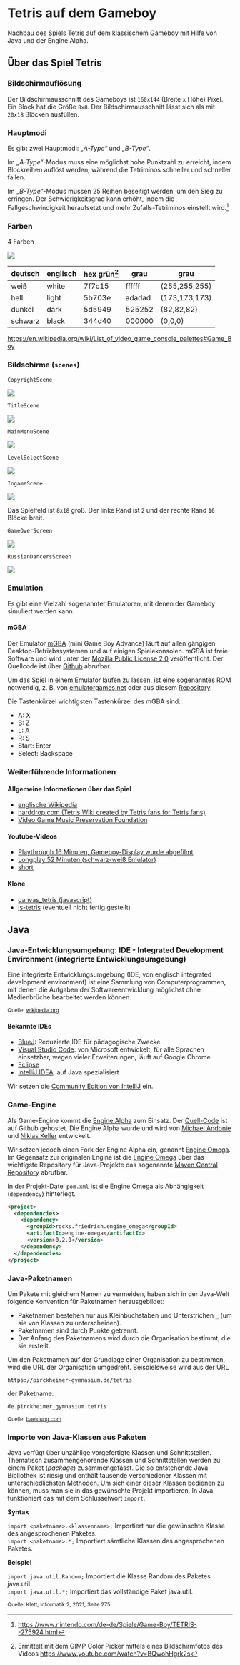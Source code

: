 # Tetris auf dem Gameboy

Nachbau des Spiels Tetris auf dem klassischem Gameboy mit Hilfe von Java und
der Engine Alpha.

## Über das Spiel Tetris

### Bildschirmauflösung

Der Bildschirmausschnitt des Gameboys ist `160x144` (Breite `x` Höhe)
Pixel. Ein Block hat die Größe `8x8`. Der Bildschirmausschnitt lässt
sich als mit `20x18` Blöcken ausfüllen.

### Hauptmodi

Es gibt zwei Hauptmodi: _„A-Type“_ und _„B-Type“_.

Im _„A-Type“_-Modus muss eine möglichst hohe Punktzahl zu erreicht, indem
Blockreihen auflöst werden, während die Tetriminos schneller und
schneller fallen.

Im _„B-Type“_-Modus müssen 25 Reihen beseitigt werden, um den Sieg
zu erringen. Der Schwierigkeitsgrad kann erhöht, indem
die Fallgeschwindigkeit heraufsetzt und mehr Zufalls-Tetriminos
einstellt wird.[^nintendo.com]

<!-- ### Drehung

- O-Tetrominos verändern ihr Aussehen nicht, wenn sie sich drehen.
- I-Tetrominos have two rotations, favoring the lower half when horizontal, and the right half when vertical.
  J, L, and T pieces have four rotations centered around the middle square of the three square edge.
  While S and Z pieces have four rotations, they always favor the bottom and right sides of their rotation space (hence the "right handed" aspect of this rotation system.)

[^strategywiki.org] https://strategywiki.org/wiki/Tetris/Rotation_systems
https://laroldsjubilantjunkyard.com/tutorial/tetris/ -->

### Farben

4 Farben

![](https://github.com/Josef-Friedrich/tetris-like-game/blob/main/misc/graphics/Colors.svg)

| deutsch | englisch | hex grün[^gimp-color-picker] | grau   | grau          |
| ------- | -------- | ---------------------------- | ------ | ------------- |
| weiß    | white    | 7f7c15                       | ffffff | (255,255,255) |
| hell    | light    | 5b703e                       | adadad | (173,173,173) |
| dunkel  | dark     | 5d5949                       | 525252 | (82,82,82)    |
| schwarz | black    | 344d40                       | 000000 | (0,0,0)       |

https://en.wikipedia.org/wiki/List_of_video_game_console_palettes#Game_Boy

### Bildschirme (`scenes`)

`CopyrightScene`

![](https://github.com/Josef-Friedrich/tetris-like-game/blob/main/misc/graphics/screenshots/CopyrightScreen.png)

`TitleScene`

![](https://github.com/Josef-Friedrich/tetris-like-game/blob/main/misc/graphics/screenshots/TitleScreen.png)

`MainMenuScene`

![](https://github.com/Josef-Friedrich/tetris-like-game/blob/main/misc/graphics/screenshots/MainMenuScreen.png)

`LevelSelectScene`

![](https://github.com/Josef-Friedrich/tetris-like-game/blob/main/misc/graphics/screenshots/LevelSelectScreen.png)

`IngameScene`

![](https://github.com/Josef-Friedrich/tetris-like-game/blob/main/misc/graphics/screenshots/IngameScreen.png)

Das Spielfeld ist `8x18` groß. Der linke Rand ist `2` und der rechte
Rand `10` Blöcke breit.

`GameOverScreen`

![](https://github.com/Josef-Friedrich/tetris-like-game/blob/main/misc/graphics/screenshots/GameOverScreen.png)

`RussianDancersScreen`

![](https://github.com/Josef-Friedrich/tetris-like-game/blob/main/misc/graphics/screenshots/RussianDancersScreen.gif)

### Emulation

Es gibt eine Vielzahl sogenannter Emulatoren, mit denen der Gameboy
simuliert werden kann.

#### mGBA

Der Emulator
[mGBA](https://mgba.io/downloads.html) (mini Game Boy Advance) läuft auf
allen gängigen Desktop-Betriebssystemen und auf einigen Spielekonsolen.
_mGBA_ ist freie Software und wird unter der [Mozilla Public License
2.0](https://github.com/mgba-emu/mgba/blob/master/LICENSE)
veröffentlicht. Der Quellcode ist über
[Github](https://github.com/mgba-emu/mgba) abrufbar.

Um das Spiel in einem Emulator laufen zu lassen, ist eine sogenanntes
ROM notwendig, z. B. von
[emulatorgames.net](https://www.emulatorgames.net/roms/gameboy/tetris-jue-v11/)
oder aus diesem
[Repository](https://github.com/Josef-Friedrich/tetris/raw/main/misc/Tetris-ROM.gb).

Die Tastenkürzel wichtigsten Tastenkürzel des mGBA sind:

- A: X
- B: Z
- L: A
- R: S
- Start: Enter
- Select: Backspace

### Weiterführende Informationen

#### Allgemeine Informationen über das Spiel

- [englische Wikipedia](<https://en.wikipedia.org/wiki/Tetris_(Game_Boy_video_game)>)
- [harddrop.com (Tetris Wiki created by Tetris fans for Tetris fans)](https://harddrop.com/wiki/Tetris_%28Game_Boy%29)
- [Video Game Music Preservation Foundation](<http://www.vgmpf.com/Wiki/index.php?title=Tetris_(GB)>)

#### Youtube-Videos

- [Playthrough 16 Minuten, Gameboy-Display wurde abgefilmt](https://www.youtube.com/watch?v=BQwohHgrk2s)
- [Longplay 52 Minuten (schwarz-weiß Emulator)](https://www.youtube.com/watch?v=VNbo1AGqKrI)
- [short](https://www.youtube.com/shorts/30vVpKAMu6g)

#### Klone

- [canvas_tetris (javascript)](https://github.com/andyp123/canvas_tetris)
- [js-tetris](https://github.com/az23/js-tetris) (eventuell nicht fertig gestellt)

## Java

### Java-Entwicklungsumgebung: IDE - Integrated Development Environment (integrierte Entwicklungsumgebung)

Eine integrierte Entwicklungsumgebung (IDE, von englisch integrated development environment) ist
eine Sammlung von Computerprogrammen, mit denen die Aufgaben der Softwareentwicklung
möglichst ohne Medienbrüche bearbeitet werden können.

<small>Quelle: [wikipedia.org](https://de.wikipedia.org/wiki/Integrierte_Entwicklungsumgebung)</small>

#### Bekannte IDEs

- [BlueJ](https://www.bluej.org/): Reduzierte IDE für pädagogische Zwecke
- [Visual Studio Code](https://code.visualstudio.com): von Microsoft entwickelt, für alle Sprachen einsetzbar, wegen vieler Erweiterungen, läuft auf Google Chrome
- [Eclipse](https://www.eclipse.org/downloads)
- [IntelliJ IDEA](https://www.jetbrains.com/de-de/idea): auf Java spezialisiert

Wir setzen die [Community Edition von IntelliJ](https://www.jetbrains.com/de-de/idea/download/other.html) ein.

### Game-Engine

Als Game-Engine kommt die [Engine Alpha](https://engine-alpha.org) zum Einsatz.
Der [Quell-Code](https://github.com/engine-alpha/engine-alpha) ist
auf Github gehostet. Die Engine Alpha wurde und wird von
[Michael Andonie](https://github.com/andonie)
und [Niklas Keller](https://github.com/kelunik) entwickelt.

Wir setzen jedoch einen Fork der Engine Alpha ein,
genannt [Engine Omega](https://github.com/Josef-Friedrich/engine-omega).
Im Gegensatz zur originalen Engine ist die
[Engine Omega](https://central.sonatype.com/artifact/rocks.friedrich.engine_omega/engine-omega)
über das wichtigste Repository für Java-Projekte das sogenannte
[Maven Central Repository](https://central.sonatype.com) abrufbar.

In der Projekt-Datei `pom.xml` ist die Engine Omega als
Abhängigkeit (`dependency`) hinterlegt.

```xml
<project>
  <dependencies>
    <dependency>
      <groupId>rocks.friedrich.engine_omega</groupId>
      <artifactId>engine-omega</artifactId>
      <version>0.2.0</version>
    </dependency>
  </dependencies>
</project>
```

### Java-Paketnamen

Um Pakete mit gleichem Namen zu vermeiden, haben sich in der Java-Welt folgende
Konvention für Paketnamen herausgebildet:

- Paketnamen bestehen nur aus Kleinbuchstaben und Unterstrichen `_` (um sie von Klassen zu unterscheiden).
- Paketnamen sind durch Punkte getrennt.
- Der Anfang des Paketnamens wird durch die Organisation bestimmt, die sie erstellt.

Um den Paketnamen auf der Grundlage einer Organisation zu bestimmen, wird die URL der Organisation umgedreht.
Beispielsweise wird aus der URL

    https://pirckheimer-gymnasium.de/tetris

der Paketname:

    de.pirckheimer_gymnasium.tetris

<small>Quelle: [baeldung.com](https://www.baeldung.com/java-packages#1-naming-conventions)</small>

### Importe von Java-Klassen aus Paketen

Java verfügt über unzählige vorgefertigte Klassen und Schnittstellen. Thematisch zusammengehörende Klassen und
Schnittstellen werden zu einem Paket (_package_) zusammengefasst. Die so entstehende Java-Bibliothek ist riesig und
enthält tausende verschiedener Klassen mit unterschiedlichsten Methoden. Um sich einer dieser Klassen bedienen
zu können, muss man sie in das gewünschte Projekt importieren. In Java funktioniert das mit dem Schlüsselwort
`import`.

**Syntax**

`import <paketname>.<klassenname>;` Importiert nur die gewünschte Klasse des angesprochenen Paketes.<br>
`import <paketname>.*;` Importiert sämtliche Klassen des angesprochenen Paketes.

**Beispiel**

`import java.util.Random;` Importiert die Klasse Random des Paketes java.util.<br>
`import java.util.*;` Importiert das vollständige Paket java.util.

<small>Quelle: Klett, Informatik 2, 2021, Seite 275</small>

[^nintendo.com]: https://www.nintendo.com/de-de/Spiele/Game-Boy/TETRIS--275924.html
[^gimp-color-picker]: Ermittelt mit dem GIMP Color Picker mittels eines Bildschirmfotos des Videos https://www.youtube.com/watch?v=BQwohHgrk2s
[^strategywiki.org]: https://strategywiki.org/wiki/Tetris/Rotation_systems
